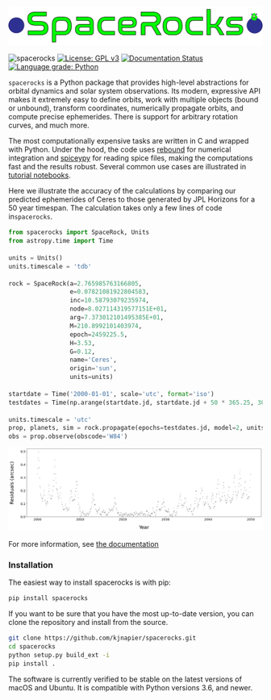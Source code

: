 ![Alt text](assets/logo.png)

![spacerocks](https://github.com/kjnapes/spacerocks/workflows/spacerocks/badge.svg?branch=master)
[![License: GPL v3](https://img.shields.io/badge/License-GPLv3-blue.svg)](https://www.gnu.org/licenses/gpl-3.0)
[![Documentation Status](https://readthedocs.org/projects/spacerocks/badge/?version=latest)](https://spacerocks.readthedocs.io/en/latest/?badge=latest)
[![Language grade: Python](https://img.shields.io/lgtm/grade/python/g/kjnapier/spacerocks.svg?logo=lgtm&logoWidth=18)](https://lgtm.com/projects/g/kjnapier/spacerocks/context:python)


`spacerocks` is a Python package that provides high-level abstractions 
for orbital dynamics and solar system observations. Its modern, 
expressive API makes it extremely easy to define orbits, work 
with multiple objects (bound or unbound), transform coordinates, 
numerically propagate orbits, and compute precise ephemerides. 
There is support for arbitrary rotation curves, and much more. 

The most computationally expensive tasks are written in C and wrapped with Python.
Under the hood, the code uses [rebound](https://github.com/hannorein/rebound) 
for numerical integration and [spiceypy](https://github.com/AndrewAnnex/SpiceyPy) 
for reading spice files, making the computations fast and the results robust. 
Several common use cases are illustrated in [tutorial notebooks](./notebooks/).

Here we illustrate the accuracy of the calculations by comparing 
our predicted ephemerides of Ceres to those generated by JPL Horizons 
for a 50 year timespan. The calculation takes only a few lines 
of code in`spacerocks`.

```Python
from spacerocks import SpaceRock, Units
from astropy.time import Time

units = Units()
units.timescale = 'tdb'

rock = SpaceRock(a=2.765985763166805, 
                 e=0.07821081922804583, 
                 inc=10.58793079235974, 
                 node=8.027114319577151E+01, 
                 arg=7.373012101495385E+01, 
                 M=210.8992101403974, 
                 epoch=2459225.5, 
                 H=3.53,
                 G=0.12,
                 name='Ceres',
                 origin='sun',
                 units=units)

startdate = Time('2000-01-01', scale='utc', format='iso')
testdates = Time(np.arange(startdate.jd, startdate.jd + 50 * 365.25, 30), scale='utc', format='jd')

units.timescale = 'utc'
prop, planets, sim = rock.propagate(epochs=testdates.jd, model=2, units=units)
obs = prop.observe(obscode='W84')
```
![Alt text](assets/ceres-residuals.png)



For more information, see [the documentation](./docs/spacerock.md)

### Installation

The easiest way to install spacerocks is with pip:

```zsh
pip install spacerocks
```

If you want to be sure that you have the most up-to-date version, you can clone the repository and install from the source.

```zsh
git clone https://github.com/kjnapier/spacerocks.git
cd spacerocks
python setup.py build_ext -i
pip install .
```

The software is currently verified to be stable on the latest versions of macOS and Ubuntu. It is compatible with Python versions 3.6, and newer.
